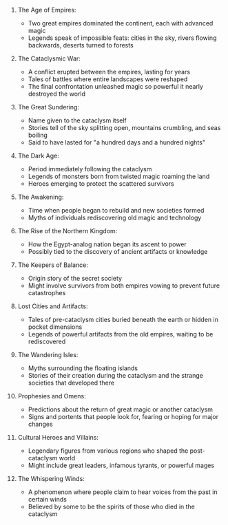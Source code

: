 1. The Age of Empires:
   - Two great empires dominated the continent, each with advanced magic
   - Legends speak of impossible feats: cities in the sky, rivers flowing backwards, deserts turned to forests

2. The Cataclysmic War:
   - A conflict erupted between the empires, lasting for years
   - Tales of battles where entire landscapes were reshaped
   - The final confrontation unleashed magic so powerful it nearly destroyed the world

3. The Great Sundering:
   - Name given to the cataclysm itself
   - Stories tell of the sky splitting open, mountains crumbling, and seas boiling
   - Said to have lasted for "a hundred days and a hundred nights"

4. The Dark Age:
   - Period immediately following the cataclysm
   - Legends of monsters born from twisted magic roaming the land
   - Heroes emerging to protect the scattered survivors

5. The Awakening:
   - Time when people began to rebuild and new societies formed
   - Myths of individuals rediscovering old magic and technology

6. The Rise of the Northern Kingdom:
   - How the Egypt-analog nation began its ascent to power
   - Possibly tied to the discovery of ancient artifacts or knowledge

7. The Keepers of Balance:
   - Origin story of the secret society
   - Might involve survivors from both empires vowing to prevent future catastrophes

8. Lost Cities and Artifacts:
   - Tales of pre-cataclysm cities buried beneath the earth or hidden in pocket dimensions
   - Legends of powerful artifacts from the old empires, waiting to be rediscovered

9. The Wandering Isles:
   - Myths surrounding the floating islands
   - Stories of their creation during the cataclysm and the strange societies that developed there

10. Prophesies and Omens:
    - Predictions about the return of great magic or another cataclysm
    - Signs and portents that people look for, fearing or hoping for major changes

11. Cultural Heroes and Villains:
    - Legendary figures from various regions who shaped the post-cataclysm world
    - Might include great leaders, infamous tyrants, or powerful mages

12. The Whispering Winds:
    - A phenomenon where people claim to hear voices from the past in certain winds
    - Believed by some to be the spirits of those who died in the cataclysm